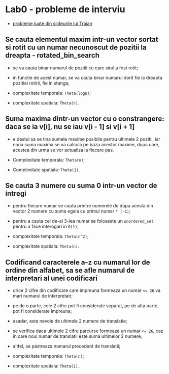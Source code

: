 # Lab0 - probleme de interviu

- [probleme luate din slideurile lui Traian](https://www.slideshare.net/TraianRebedea/importana-algoritmilor-pentru-problemele-de-la-interviuri)

## Se cauta elementul maxim intr-un vector sortat si rotit cu un numar necunoscut de  pozitii la dreapta - rotated_bin_search

- se va cauta binar numarul de pozitii cu care sirul a fost rotit;

- in functie de acest numar, se va cauta binar numarul dorit fie la dreapta pozitiei rotirii, fie in
stanga;

- complexitate temporala: `Theta(logn)`;

- complexitate spatiala: `Theta(n)`.

## Suma maxima dintr-un vector cu o constrangere: daca se ia v[i], nu se iau v[i - 1] si v[i + 1]

- e destul sa se tina sumele maxime posibile pentru ultimele 2 pozitii, iar noua suma maxima se va
calcula pe baza acestor maxime, dupa care, acestea din urma se vor actualiza la fiecare pas.

- Complexitate temporala: `Theta(n)`;

- Complexitate spatiala: `Theta(1)`.

## Se cauta 3 numere cu suma 0 intr-un vector de intregi

- pentru fiecare numar se cauta printre numerele de dupa acesta din vector 2 numere cu suma egala cu
primul numar `* (-1)`;

- pentru a cauta cel de-al 3-lea numar se foloseste un `unordered_set` pentru a face interogari in
`O(1)`;

- complexitate temporala: `Theta(n^2)`;

- complexitate spatiala: `Theta(n)`.

## Codificand caracterele a-z cu numarul lor de ordine din alfabet, sa se afle numarul de interpretari al unei codificari

- orice 2 cifre din codificare care impreuna formeaza un numar `<= 26` va mari numarul de interpretari;

- pe de o parte, cele 2 cifre pot fi considerate separat, pe de alta parte, pot fi considerate impreuna;

- asadar, este nevoie de ultimele 2 numere de translatie;

- se verifica daca ultimele 2 cifre parcurse formeaza un numar `<= 26`, caz in care noul numar de
translatii este suma ultimelor 2 numere;

- altfel, se pastreaza numarul precedent de translatii;

- complexitate temporala: `Theta(n)`;

- complexitate spatiala: `Theta(1)`.
